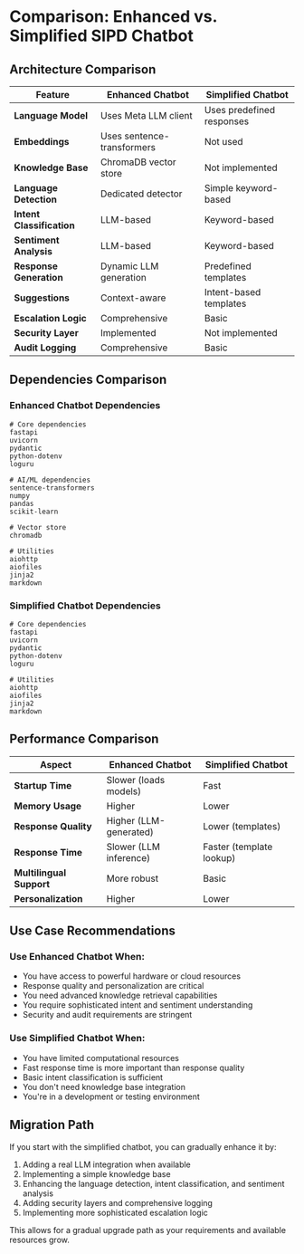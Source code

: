 # Comparison: Enhanced vs. Simplified SIPD Chatbot

## Architecture Comparison

| Feature | Enhanced Chatbot | Simplified Chatbot |
|---------|-----------------|--------------------|
| **Language Model** | Uses Meta LLM client | Uses predefined responses |
| **Embeddings** | Uses sentence-transformers | Not used |
| **Knowledge Base** | ChromaDB vector store | Not implemented |
| **Language Detection** | Dedicated detector | Simple keyword-based |
| **Intent Classification** | LLM-based | Keyword-based |
| **Sentiment Analysis** | LLM-based | Keyword-based |
| **Response Generation** | Dynamic LLM generation | Predefined templates |
| **Suggestions** | Context-aware | Intent-based templates |
| **Escalation Logic** | Comprehensive | Basic |
| **Security Layer** | Implemented | Not implemented |
| **Audit Logging** | Comprehensive | Basic |

## Dependencies Comparison

### Enhanced Chatbot Dependencies
```
# Core dependencies
fastapi
uvicorn
pydantic
python-dotenv
loguru

# AI/ML dependencies
sentence-transformers
numpy
pandas
scikit-learn

# Vector store
chromadb

# Utilities
aiohttp
aiofiles
jinja2
markdown
```

### Simplified Chatbot Dependencies
```
# Core dependencies
fastapi
uvicorn
pydantic
python-dotenv
loguru

# Utilities
aiohttp
aiofiles
jinja2
markdown
```

## Performance Comparison

| Aspect | Enhanced Chatbot | Simplified Chatbot |
|--------|-----------------|--------------------|
| **Startup Time** | Slower (loads models) | Fast |
| **Memory Usage** | Higher | Lower |
| **Response Quality** | Higher (LLM-generated) | Lower (templates) |
| **Response Time** | Slower (LLM inference) | Faster (template lookup) |
| **Multilingual Support** | More robust | Basic |
| **Personalization** | Higher | Lower |

## Use Case Recommendations

### Use Enhanced Chatbot When:
- You have access to powerful hardware or cloud resources
- Response quality and personalization are critical
- You need advanced knowledge retrieval capabilities
- You require sophisticated intent and sentiment understanding
- Security and audit requirements are stringent

### Use Simplified Chatbot When:
- You have limited computational resources
- Fast response time is more important than response quality
- Basic intent classification is sufficient
- You don't need knowledge base integration
- You're in a development or testing environment

## Migration Path

If you start with the simplified chatbot, you can gradually enhance it by:

1. Adding a real LLM integration when available
2. Implementing a simple knowledge base
3. Enhancing the language detection, intent classification, and sentiment analysis
4. Adding security layers and comprehensive logging
5. Implementing more sophisticated escalation logic

This allows for a gradual upgrade path as your requirements and available resources grow.